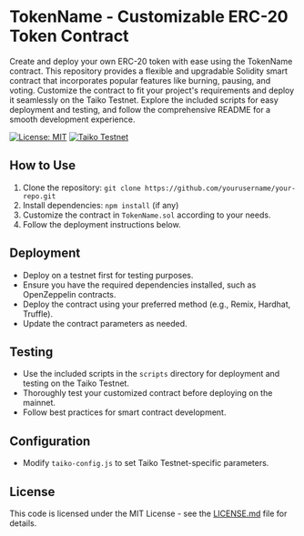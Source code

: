 # TokenName - Customizable ERC-20 Token Contract

Create and deploy your own ERC-20 token with ease using the TokenName contract. This repository provides a flexible and upgradable Solidity smart contract that incorporates popular features like burning, pausing, and voting. Customize the contract to fit your project's requirements and deploy it seamlessly on the Taiko Testnet. Explore the included scripts for easy deployment and testing, and follow the comprehensive README for a smooth development experience.

[![License: MIT](https://img.shields.io/badge/License-MIT-yellow.svg)](https://opensource.org/licenses/MIT)
[![Taiko Testnet](https://img.shields.io/badge/Testnet-Taiko-green)](https://taiko-testnet-explorer.netlify.app/)

## How to Use

1. Clone the repository: `git clone https://github.com/yourusername/your-repo.git`
2. Install dependencies: `npm install` (if any)
3. Customize the contract in `TokenName.sol` according to your needs.
4. Follow the deployment instructions below.

## Deployment

- Deploy on a testnet first for testing purposes.
- Ensure you have the required dependencies installed, such as OpenZeppelin contracts.
- Deploy the contract using your preferred method (e.g., Remix, Hardhat, Truffle).
- Update the contract parameters as needed.

## Testing

- Use the included scripts in the `scripts` directory for deployment and testing on the Taiko Testnet.
- Thoroughly test your customized contract before deploying on the mainnet.
- Follow best practices for smart contract development.

## Configuration

- Modify `taiko-config.js` to set Taiko Testnet-specific parameters.

## License

This code is licensed under the MIT License - see the [LICENSE.md](LICENSE.md) file for details.
